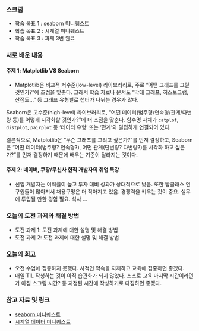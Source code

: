 ### 스크럼 
- 학습 목표 1 : seaborn 미니퀘스트
- 학습 목표 2 : 시계열 미니퀘스트 
- 학습 목표 3 : 과제 3번 완료 

### 새로 배운 내용
#### 주제 1: Matplotlib VS Seaborn
- Matplotlib은 비교적 저수준(low-level) 라이브러리로, 주로 “어떤 그래프를 그릴 것인가?”에 초점을 맞춘다.
그래서 학습 자료나 문서도 “막대 그래프, 히스토그램, 산점도…” 등 그래프 유형별로 챕터가 나뉘는 경우가 많다.

Seaborn은 고수준(high-level) 라이브러리로, “어떤 데이터(범주형/연속형/관계/다변량 등)를 어떻게 시각화할 것인가?”에 더 초점을 맞춘다.
함수명 자체가 `catplot`, `distplot`, `pairplot` 등 ‘데이터 유형’ 또는 ‘관계’와 밀접하게 연결되어 있다.

결론적으로, Matplotlib은 “무슨 그래프를 그리고 싶은가?”를 먼저 결정하고, Seaborn은 “어떤 데이터(범주형? 연속형?), 어떤 관계(단변량? 다변량?)를 시각화 하고 싶은가?”를 먼저 결정하기 때문에 배우는 기준이 달라지는 것이다.

#### 주제 2: 네이버, 쿠팡/무신사 현직 개발자의 취업 특강
- 신입 개발자는 이직률이 높고 투자 대비 성과가 상대적으로 낮음.
  또한 탑클래스 연구원들이 많아져서 채용구멍은 더 작아지고 있음.
  경쟁력을 키우는 것이 중요. 실무에 투입될 만한 경험 필요.
  석사 ...

### 오늘의 도전 과제와 해결 방법
- 도전 과제 1: 도전 과제에 대한 설명 및 해결 방법
- 도전 과제 2: 도전 과제에 대한 설명 및 해결 방법

### 오늘의 회고
- 오전 수업에 집중하지 못했다. 사적인 약속을 자제하고 교육에 집중하면 좋겠다.
- 매일 TIL 작성하는 것이 아직 습관화가 되지 않았다. 
  스스로 교육 마지막 시간이라던가 아침 스크럼 시간? 등 지정된 시간에 작성하기로 다짐하면 좋겠다.

### 참고 자료 및 링크
- [seaborn 미니퀘스트](https://colab.research.google.com/drive/1lE50mCTqM4uYbBZfFPNc2gpk6rC51bGL?usp=sharing)
- [시계열 데이터 미니퀘스트](https://colab.research.google.com/drive/1oXroU4Jn7r3mfMT-kNph-y_DfD2sCWjq?usp=sharing)
